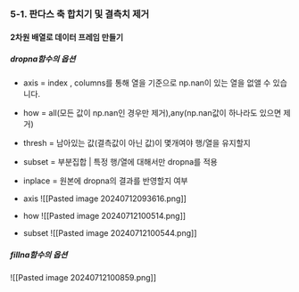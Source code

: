 
###  5-1. 판다스 축 합치기 및 결측치 제거









#### 2차원 배열로 데이터 프레임 만들기

##### dropna함수의 옵션
 - axis = index , columns를 통해 열을 기준으로 np.nan이 있는 열을 없앨 수 있습니다.
 - how = all(모든 값이 np.nan인 경우만 제거),any(np.nan값이 하나라도 있으면 제거)
 - thresh = 남아있는 값(결측값이 아닌 값)이 몇개여야 행/열을 유지할지
 - subset = 부분집합 |  특정 행/열에 대해서만 dropna를 적용
 - inplace = 원본에 dropna의 결과를 반영할지 여부


- axis
![[Pasted image 20240712093616.png]]
- how
![[Pasted image 20240712100514.png]]
- subset
![[Pasted image 20240712100544.png]]
##### fillna함수의 옵션
![[Pasted image 20240712100859.png]]

